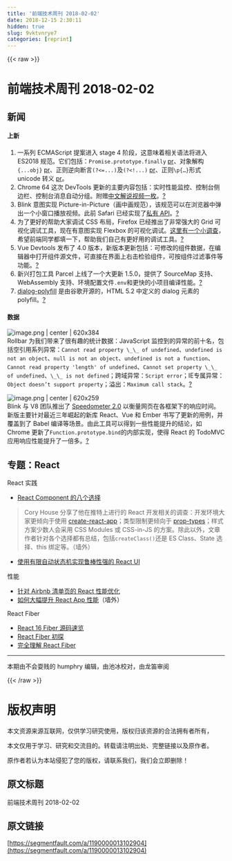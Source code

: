 ```yaml
---
title: '前端技术周刊 2018-02-02' 
date: 2018-12-15 2:30:11
hidden: true
slug: 9vktvnrye7
categories: [reprint]
---
```


{{< raw >}}

                    
<h1 id="articleHeader0">前端技术周刊 2018-02-02</h1>
<h2 id="articleHeader1">新闻</h2>
<h4>上新</h4>
<ol>
<li>一系列 ECMAScript 提案进入 stage 4 阶段，这意味着相关语法将进入 ES2018 规范。它们包括：<code>Promise.prototype.finally</code> <a href="https://github.com/tc39/ecma262/pull/1073" rel="nofollow noreferrer" target="_blank">pr</a>、对象解构<code>{...obj}</code> <a href="https://github.com/tc39/ecma262/pull/1048" rel="nofollow noreferrer" target="_blank">pr</a>、正则逆向断言<code>(?&lt;=...)</code>及<code>(?&lt;!...)</code> <a href="https://github.com/tc39/ecma262/pull/1029" rel="nofollow noreferrer" target="_blank">pr</a>、正则<code>\p{…}</code>形式 unicode 转义 <a href="https://github.com/tc39/ecma262/pull/1041" rel="nofollow noreferrer" target="_blank">pr</a>。</li>
<li>Chrome 64 这次 DevTools 更新的主要内容包括：实时性能监控、控制台侧边栏、控制台消息自动分组。附赠<a href="https://www.zhihu.com/video/937582119875317760" rel="nofollow noreferrer" target="_blank">中文解说视频一枚</a>。<a href="https://zhuanlan.zhihu.com/p/33082840" rel="nofollow noreferrer" target="_blank">?</a>
</li>
<li>Blink 意图实现 Picture-in-Picture（画中画规范），该规范可以在浏览器中弹出一个小窗口播放视频。此前 Safari 已经实现了<a href="https://github.com/WICG/picture-in-picture/blob/master/explainer.md#safari-api" rel="nofollow noreferrer" target="_blank">私有 API</a>。<a href="https://groups.google.com/a/chromium.org/forum/#!msg/blink-dev/U8Apo-WLBm4/03sO4ITYAQAJ" rel="nofollow noreferrer" target="_blank">?</a>
</li>
<li>为了更好的帮助大家调试 CSS 布局，Firefox 已经推出了非常强大的 Grid 可视化调试工具，现在有意图实现 Flexbox 的可视化调试。<a href="https://qsurvey.mozilla.com/s3/flexbox-inspector-twt" rel="nofollow noreferrer" target="_blank">这里有一个小调查</a>，希望前端同学都填一下，帮助我们自己有更好用的调试工具。<a href="https://qsurvey.mozilla.com/s3/flexbox-inspector-twt" rel="nofollow noreferrer" target="_blank">?</a>
</li>
<li>Vue Devtools 发布了 4.0 版本，新版本更新包括：可修改的组件数据，在编辑器中打开组件源文件，可直接在界面上右击检验组件，可按组件过滤事件等功能。<a href="https://medium.com/the-vue-point/whats-new-in-vue-devtools-4-0-9361e75e05d0" rel="nofollow noreferrer" target="_blank">?</a>
</li>
<li>新兴打包工具 Parcel 上线了一个大更新 1.5.0，提供了 SourceMap 支持、WebAssembly 支持、环境配置文件<code>.env</code>和更快的小项目编译性能。<a href="https://medium.com/@devongovett/parcel-v1-5-0-released-source-maps-webassembly-rust-and-more-3a6385e43b95" rel="nofollow noreferrer" target="_blank">?</a>
</li>
<li>
<a href="https://github.com/GoogleChrome/dialog-polyfill" rel="nofollow noreferrer" target="_blank">dialog-polyfill</a> 是由谷歌开源的，HTML 5.2 中定义的 dialog 元素的 polyfill。<a href="https://github.com/GoogleChrome/dialog-polyfill" rel="nofollow noreferrer" target="_blank">?</a>
</li>
</ol>
<h4>数据</h4>
<p><span class="img-wrap"><img data-src="/img/remote/1460000013102909?w=620&amp;h=384" src="https://static.alili.tech/img/remote/1460000013102909?w=620&amp;h=384" alt="image.png | center | 620x384" title="image.png | center | 620x384" style="cursor: pointer;"></span><br>Rollbar 为我们带来了很有趣的统计数据：JavaScript 监控到的异常的前十名，包括空引用系列异常：<code>Cannot read property \_\_ of undefined</code>、<code>undefined is not an object</code>、<code>null is not an object</code>、<code>undefined is not a function</code>、<code>Cannot read property 'length' of undefined</code>、<code>Cannot set property \_\_ of undefined</code>、<code>\_\_ is not defined</code>；跨域异常：<code>Script error</code>；IE专属异常：<code>Object doesn’t support property</code>；溢出：<code>Maximum call stack</code>。<a href="https://rollbar.com/blog/top-10-javascript-errors/" rel="nofollow noreferrer" target="_blank">?</a></p>
<p><span class="img-wrap"><img data-src="/img/remote/1460000013102910" src="https://static.alili.tech/img/remote/1460000013102910" alt="image.png | center | 620x259" title="image.png | center | 620x259" style="cursor: pointer;"></span><br>Blink 与 V8 团队推出了 <a href="http://browserbench.org/Speedometer2.0/" rel="nofollow noreferrer" target="_blank">Speedometer 2.0</a> 以衡量网页在各框架下的响应时间。新版主要针对最近三年崛起的新库 React、Vue 和 Ember 书写了更新的用例，并覆盖到了 Babel 编译等场景。由此工具可以得到一些性能提升的结论，如 Chrome 更新了<code>Function.prototype.bind</code>的内部实现，使得 React 的 TodoMVC 应用响应性能提升了一倍多。<a href="https://v8project.blogspot.jp/2018/01/speedometer-2.html" rel="nofollow noreferrer" target="_blank">?</a></p>
<h2 id="articleHeader2">专题：React</h2>
<p>React 实践</p>
<ul><li><a href="https://medium.freecodecamp.org/8-key-react-component-decisions-cc965db11594" rel="nofollow noreferrer" target="_blank">React Component 的八个选择</a></li></ul>
<blockquote>Cory House 分享了他在推特上进行的 React 开发相关的调查：开发环境大家更倾向于使用 <a href="https://github.com/facebook/create-react-app" rel="nofollow noreferrer" target="_blank">create-react-app</a>；类型限制更倾向于 <a href="https://reactjs.org/docs/typechecking-with-proptypes.html" rel="nofollow noreferrer" target="_blank">prop-types</a>；样式方案少数人会采用 CSS Modules 或 CSS-in-JS 的方案。除此以外，文章作者针对各个选择都有总结，包括<code>createClass()</code>还是 ES Class、State 选择、this 绑定等。（墙外）</blockquote>
<ul><li><a href="https://css-tricks.com/robust-react-user-interfaces-with-finite-state-machines/" rel="nofollow noreferrer" target="_blank">使用有限自动状态机实现鲁棒性强的 React UI</a></li></ul>
<p>性能</p>
<ul>
<li><a href="https://github.com/zwwill/blog/issues/18" rel="nofollow noreferrer" target="_blank">针对 Airbnb 清单页的 React 性能优化</a></li>
<li>
<a href="https://medium.com/myheritage-engineering/how-to-greatly-improve-your-react-app-performance-e70f7cbbb5f6" rel="nofollow noreferrer" target="_blank">如何大幅提升 React App 性能</a>（墙外）</li>
</ul>
<p>React Fiber</p>
<ul>
<li><a href="http://zxc0328.github.io/2017/09/28/react-16-source/" rel="nofollow noreferrer" target="_blank">React 16 Fiber 源码速览</a></li>
<li><a href="http://blog.codingplayboy.com/2017/12/02/react_fiber/" rel="nofollow noreferrer" target="_blank">React Fiber 初探</a></li>
<li><a href="http://www.ayqy.net/blog/dive-into-react-fiber/" rel="nofollow noreferrer" target="_blank">完全理解 React Fiber</a></li>
</ul>
<hr>
<p>本期由不会耍贱的 humphry 编辑，由池冰校对，由龙笛审阅</p>

                
{{< /raw >}}

# 版权声明
本文资源来源互联网，仅供学习研究使用，版权归该资源的合法拥有者所有，

本文仅用于学习、研究和交流目的。转载请注明出处、完整链接以及原作者。

原作者若认为本站侵犯了您的版权，请联系我们，我们会立即删除！

## 原文标题
前端技术周刊 2018-02-02

## 原文链接
[https://segmentfault.com/a/1190000013102904](https://segmentfault.com/a/1190000013102904)

